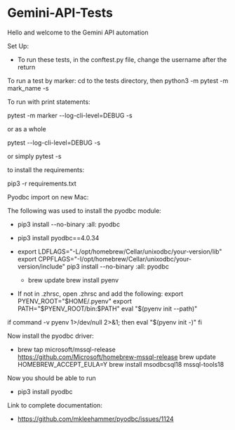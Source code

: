 # Gemini-API-Tests


Hello and welcome to the Gemini API automation

Set Up:

- To run these tests, in the conftest.py file, change the username after the return

To run a test by marker: cd to the tests directory, then python3 -m pytest -m mark_name -s

To run with print statements:

pytest -m marker --log-cli-level=DEBUG -s

or as a whole

pytest --log-cli-level=DEBUG -s

or simply pytest -s

to install the requirements:

pip3 -r requirements.txt

Pyodbc import on new Mac:

The following was used to install the pyodbc module:

- pip3 install --no-binary :all: pyodbc
- pip3 install pyodbc==4.0.34
- export LDFLAGS="-L/opt/homebrew/Cellar/unixodbc/your-version/lib"
  export CPPFLAGS="-I/opt/homebrew/Cellar/unixodbc/your-version/include"
  pip3 install --no-binary :all: pyodbc

  - brew update
  brew install pyenv

- If not in .zhrsc, open .zhrsc and add the following:
  export PYENV_ROOT="$HOME/.pyenv"
export PATH="$PYENV_ROOT/bin:$PATH"
eval "$(pyenv init --path)"

if command -v pyenv 1>/dev/null 2>&1; then
  eval "$(pyenv init -)"
fi

Now install the pyodbc driver:
- brew tap microsoft/mssql-release https://github.com/Microsoft/homebrew-mssql-release
brew update
HOMEBREW_ACCEPT_EULA=Y brew install msodbcsql18 mssql-tools18

Now you should be able to run

- pip3 install pyodbc

Link to complete documentation:
- https://github.com/mkleehammer/pyodbc/issues/1124